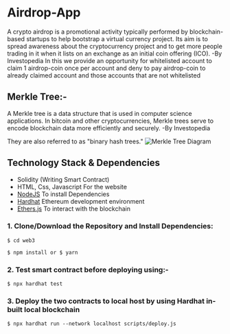 # Airdrop-App

A crypto airdrop is a promotional activity typically performed by blockchain-based startups to help bootstrap a virtual currency project. Its aim is to spread awareness about the cryptocurrency project and to get more people trading in it when it lists on an exchange as an initial coin offering (ICO). -By Investopedia
In this we provide an opportunity for whitelisted account to claim 1 airdrop-coin once per account and deny to pay airdrop-coin to already claimed account and those accounts that are not whitelisted

## Merkle Tree:-

A Merkle tree is a data structure that is used in computer science applications. In bitcoin and other cryptocurrencies​, Merkle trees serve to encode blockchain data more efficiently and securely. -By Investopedia

They are also referred to as "binary hash trees."
![Merkle Tree Diagram](https://www.freecodecamp.org/news/content/images/2022/10/Merkle-tree-structure.png)

## Technology Stack & Dependencies

- Solidity (Writing Smart Contract)
- HTML, Css, Javascript For the website
- [NodeJS](https://nodejs.org/en/) To install Dependencies
- [Hardhat](https://hardhat.org/) Ethereum development environment
- [Ethers.js](https://docs.ethers.io/v5/) To interact with the blockchain

### 1. Clone/Download the Repository and Install Dependencies:

```
$ cd web3
```

```
$ npm install or $ yarn
```

### 2. Test smart contract before deploying using:-

```
$ npx hardhat test
```

### 3. Deploy the two contracts to local host by using Hardhat in-built local blockchain

```
$ npx hardhat run --network localhost scripts/deploy.js
```
